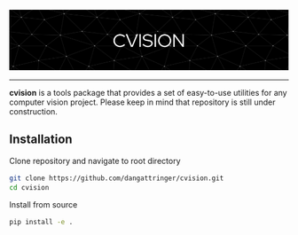 ![Header](./assets/header.png)

---
**cvision** is a tools package that provides a set of easy-to-use utilities for any computer vision project. Please keep in mind that repository is still under construction.

## Installation

Clone repository and navigate to root directory
```bash
git clone https://github.com/dangattringer/cvision.git
cd cvision
```

Install from source
```bash
pip install -e .
```

